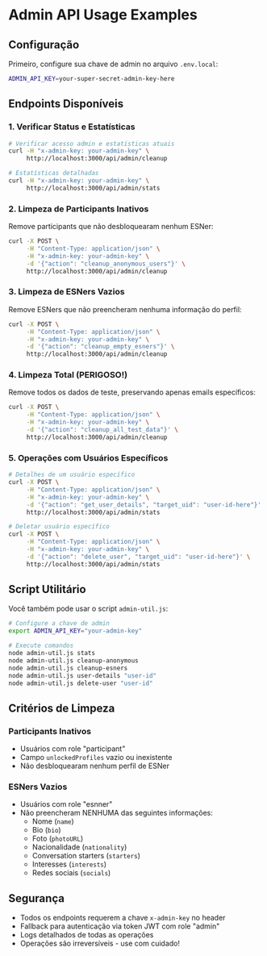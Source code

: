 # Admin API Usage Examples

## Configuração

Primeiro, configure sua chave de admin no arquivo `.env.local`:

```bash
ADMIN_API_KEY=your-super-secret-admin-key-here
```

## Endpoints Disponíveis

### 1. Verificar Status e Estatísticas

```bash
# Verificar acesso admin e estatísticas atuais
curl -H "x-admin-key: your-admin-key" \
     http://localhost:3000/api/admin/cleanup

# Estatísticas detalhadas
curl -H "x-admin-key: your-admin-key" \
     http://localhost:3000/api/admin/stats
```

### 2. Limpeza de Participants Inativos

Remove participants que não desbloquearam nenhum ESNer:

```bash
curl -X POST \
     -H "Content-Type: application/json" \
     -H "x-admin-key: your-admin-key" \
     -d '{"action": "cleanup_anonymous_users"}' \
     http://localhost:3000/api/admin/cleanup
```

### 3. Limpeza de ESNers Vazios

Remove ESNers que não preencheram nenhuma informação do perfil:

```bash
curl -X POST \
     -H "Content-Type: application/json" \
     -H "x-admin-key: your-admin-key" \
     -d '{"action": "cleanup_empty_esners"}' \
     http://localhost:3000/api/admin/cleanup
```

### 4. Limpeza Total (PERIGOSO!)

Remove todos os dados de teste, preservando apenas emails específicos:

```bash
curl -X POST \
     -H "Content-Type: application/json" \
     -H "x-admin-key: your-admin-key" \
     -d '{"action": "cleanup_all_test_data"}' \
     http://localhost:3000/api/admin/cleanup
```

### 5. Operações com Usuários Específicos

```bash
# Detalhes de um usuário específico
curl -X POST \
     -H "Content-Type: application/json" \
     -H "x-admin-key: your-admin-key" \
     -d '{"action": "get_user_details", "target_uid": "user-id-here"}' \
     http://localhost:3000/api/admin/stats

# Deletar usuário específico
curl -X POST \
     -H "Content-Type: application/json" \
     -H "x-admin-key: your-admin-key" \
     -d '{"action": "delete_user", "target_uid": "user-id-here"}' \
     http://localhost:3000/api/admin/stats
```

## Script Utilitário

Você também pode usar o script `admin-util.js`:

```bash
# Configure a chave de admin
export ADMIN_API_KEY="your-admin-key"

# Execute comandos
node admin-util.js stats
node admin-util.js cleanup-anonymous
node admin-util.js cleanup-esners
node admin-util.js user-details "user-id"
node admin-util.js delete-user "user-id"
```

## Critérios de Limpeza

### Participants Inativos
- Usuários com role "participant"
- Campo `unlockedProfiles` vazio ou inexistente
- Não desbloquearam nenhum perfil de ESNer

### ESNers Vazios
- Usuários com role "esnner"
- Não preencheram NENHUMA das seguintes informações:
  - Nome (`name`)
  - Bio (`bio`)
  - Foto (`photoURL`)
  - Nacionalidade (`nationality`)
  - Conversation starters (`starters`)
  - Interesses (`interests`)
  - Redes sociais (`socials`)

## Segurança

- Todos os endpoints requerem a chave `x-admin-key` no header
- Fallback para autenticação via token JWT com role "admin"
- Logs detalhados de todas as operações
- Operações são irreversíveis - use com cuidado!
